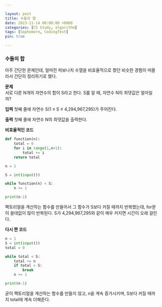 ```yaml
---

layout: post
title: 수들의 합
date: 2023-11-14 00:00:00 +0800
categories: [CS Study, algorithm]
tags: [Sophomore, CodingTest]
pin: true

---
```


### 수들의 합

아주 간단한 문제인데, 얼마전 피보나치 수열을 비효율적으로 짰던 비슷한 경험이 떠올라서 간단히 정리하기로 했다.

**문제**  
서로 다른 N개의 자연수의 합이 S라고 한다. S를 알 때, 자연수 N의 최댓값은 얼마일까?

**입력**
첫째 줄에 자연수 S(1 ≤ S ≤ 4,294,967,295)가 주어진다.

**출력**
첫째 줄에 자연수 N의 최댓값을 출력한다.  


**비효율적인 코드**
```python
def function(n):
    total = 0
    for i in range(1,n+1):
        total += i
    return total

n = 1

S = int(input())

while function(n) < S:
    n += 1

print(n-1)
```

팩토리얼을 계산하는 함수를 만들어서 그 함수가 S보다 커질 때까지 반복했는데, 
for문이 쓸데없이 많이 반복된다. 
S가 4,294,967,295와 같이 매우 커지면 시간이 오래 걸린다.  


**다시 짠 코드**
```python
n = 1
S = int(input())
total = 0

while total < S:
    total += n
    if total > S:
        break
    n += 1

print(n-1)
```

굳이 팩토리얼을 계산하는 함수를 만들지 않고, n을 계속 증가시키며, 
S보다 커질 때까지 total에 계속 더해준다.
